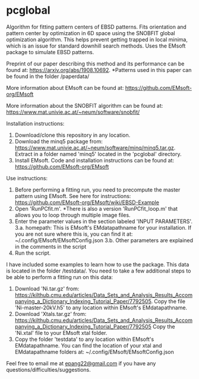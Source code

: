 # pcglobal
Algorithm for fitting pattern centers of EBSD patterns. Fits orientation and pattern center by optimization in 6D space using the SNOBFIT global optimization algorithm. This helps prevent getting trapped in local minima, which is an issue for standard downhill search methods. Uses the EMsoft package to simulate EBSD patterns. 

Preprint of our paper describing this method and its performance can be found at: https://arxiv.org/abs/1908.10692. *Patterns used in this paper can be found in the folder /paperdata/

More information about EMsoft can be found at: https://github.com/EMsoft-org/EMsoft

More information about the SNOBFIT algorithm can be found at: https://www.mat.univie.ac.at/~neum/software/snobfit/

Installation instructions:
1. Download/clone this repository in any location.
2. Download the minq5 package from: https://www.mat.univie.ac.at/~neum/software/minq/minq5.tar.gz. Extract in a folder named 'minq5' located in the 'pcglobal' directory.
3. Install EMsoft. Code and installation instructions can be found at: https://github.com/EMsoft-org/EMsoft


Use instructions:
1. Before performing a fitting run, you need to precompute the master pattern using EMsoft. See here for instructions: https://github.com/EMsoft-org/EMsoft/wiki/EBSD-Example
2. Open 'RunPCfit.m'.  *There is also a version 'RunPCfit_loop.m' that allows you to loop through multiple image files.
3. Enter the parameter values in the section labeled 'INPUT PARAMETERS'.
3.a. homepath: This is EMsoft's EMdatapathname for your installation. If you are not sure where this is, you can find it at: ~/.config/EMsoft/EMsoftConfig.json
3.b. Other parameters are explained in the comments in the script
4. Run the script.


I have included some examples to learn how to use the package. This data is located in the folder /testdata/. You need to take a few additional steps to be able to perform a fitting run on this data:
1. Download 'Ni.tar.gz' from: https://kilthub.cmu.edu/articles/Data_Sets_and_Analysis_Results_Accompanying_a_Dictionary_Indexing_Tutorial_Paper/7792505. Copy the file 'Ni-master-20kV.h5' to any location within EMsoft's EMdatapathname.
2. Download 'Xtals.tar.gz' from: https://kilthub.cmu.edu/articles/Data_Sets_and_Analysis_Results_Accompanying_a_Dictionary_Indexing_Tutorial_Paper/7792505
Copy the 'Ni.xtal' file to your EMsoft xtal folder. 
3. Copy the folder 'testdata' to any location within EMsoft's EMdatapathname.
You can find the location of your xtal and EMdatapathname folders at: ~/.config/EMsoft/EMsoftConfig.json


Feel free to email me at epang22@gmail.com if you have any questions/difficulties/suggestions.
